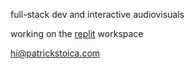 full-stack dev and interactive audiovisuals

working on the [replit](https://replit.com) workspace

[hi@patrickstoica.com](mailto:hi@patrickstoica.com)
